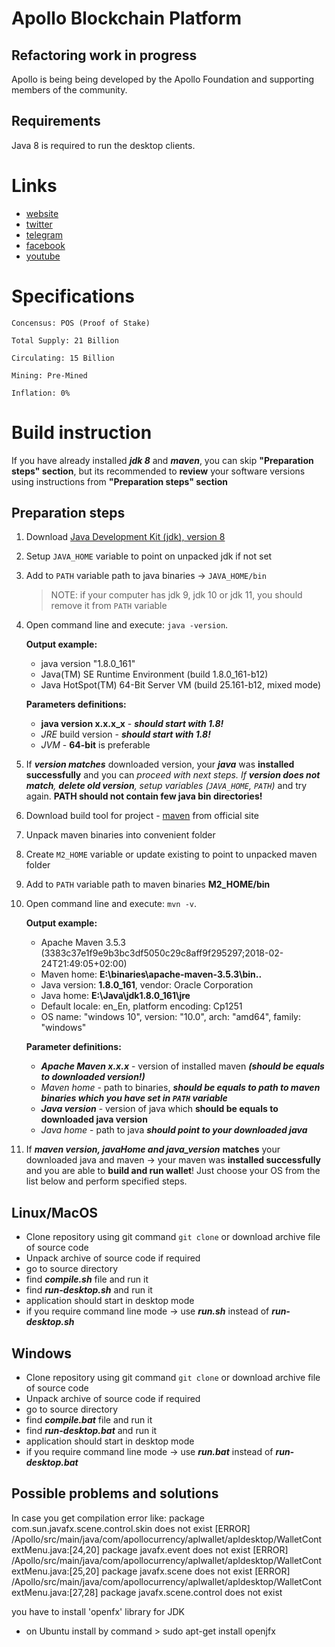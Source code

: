 # Apollo Blockchain Platform 

## Refactoring work in progress

Apollo is being being developed by the Apollo Foundation and supporting members of the community.

## Requirements
Java 8 is required to run the desktop clients.



# Links #
- [website](https://Apollocurrency.com)
- [twitter](https://Twitter.com/Apollocurrency)
- [telegram](https://T.me/apollocommunity)
- [facebook](https://www.facebook.com/Apolloprivacycoin)
- [youtube](https://www.youtube.com/channel/UCZbB3PAUlkSKuBYEMG-l_CQ)


# Specifications #


    Concensus: POS (Proof of Stake)
    
    Total Supply: 21 Billion
    
    Circulating: 15 Billion
    
    Mining: Pre-Mined
    
    Inflation: 0%

# Build instruction #
If you have already installed ___jdk 8___ and ___maven___, you can skip __"Preparation steps" section__, but its recommended to __review__ 
your software versions using instructions from __"Preparation steps" section__
## Preparation steps ##
   1. Download [Java Development Kit (jdk), version 8](http://www.oracle.com/technetwork/java/javase/downloads/jdk8-downloads-2133151.html)
   2. Setup `JAVA_HOME` variable to point on unpacked jdk if not set
   3. Add to `PATH` variable path to java binaries -> `JAVA_HOME/bin`
      > NOTE: if your computer has jdk 9, jdk 10 or jdk 11, you should remove it from `PATH` variable
   4. Open command line and execute: `java -version`. 
        
        __Output example:__ 
        * java version "1.8.0_161"
        * Java(TM) SE Runtime Environment (build 1.8.0_161-b12)
        * Java HotSpot(TM) 64-Bit Server VM (build 25.161-b12, mixed mode)

        __Parameters definitions:__
        * __java version x.x.x_x__ - ___should start with 1.8!___
        * _JRE_ build version - ___should start with 1.8!___
        * _JVM_ - __64-bit__ is preferable
   5. If ___version matches___ downloaded version, your ___java___ was __installed successfully__ and you can __proceed with next steps_. If __version
   does not
   match__,
   ___delete old version___, _setup
    variables_ (`JAVA_HOME`, `PATH`)_ and try again. __PATH should not contain few java bin directories!__
   6. Download build tool for project - [maven](https://archive.apache.org/dist/maven/maven-3/3.5.2/binaries/) from official site
   7. Unpack maven binaries into convenient folder
   8. Create `M2_HOME` variable or update existing to point to unpacked maven folder
   9. Add to `PATH` variable path to maven binaries __M2_HOME/bin__
   10. Open command line and execute: `mvn -v`. 
   
        __Output example:__
        * Apache Maven 3.5.3 (3383c37e1f9e9b3bc3df5050c29c8aff9f295297;2018-02-24T21:49:05+02:00)
        * Maven home: __E:\binaries\apache-maven-3.5.3\bin\..__
        * Java version: __1.8.0_161__, vendor: Oracle Corporation
        * Java home: __E:\Java\jdk1.8.0_161\jre__
        * Default locale: en_En, platform encoding: Cp1251
        * OS name: "windows 10", version: "10.0", arch: "amd64", family: "windows"
    
        __Parameter definitions:__
        * ___Apache Maven x.x.x___ - version of installed maven ___(should be equals to downloaded version!)___
        * _Maven home_ - path to binaries, ___should be equals to path to maven binaries which you have set in `PATH` variable___
        * ___Java version___ - version of java which __should be equals to downloaded java version__
        * _Java home_ - path to java ___should point to your downloaded java___
   11. If ___maven version, javaHome and java_version___ __matches__ your downloaded java and maven -> your maven was __installed successfully__ and
   you are able to __build and run wallet__! Just choose your OS from the list below and perform specified steps.

## Linux/MacOS
   * Clone repository using git command `git clone` or download archive file of source code
   * Unpack archive of source code if required
   * go to source directory
   * find ___compile.sh___ file and run it
   * find ___run-desktop.sh___ and run it
   * application should start in desktop mode
   * if you require command line mode -> use ___run.sh___ instead of ___run-desktop.sh___

## Windows
   * Clone repository using git command `git clone` or download archive file of source code
   * Unpack archive of source code if required
   * go to source directory
   * find ___compile.bat___ file and run it
   * find ___run-desktop.bat___ and run it
   * application should start in desktop mode
   * if you require command line mode -> use ___run.bat___ instead of ___run-desktop.bat___

## Possible problems and solutions
In case you get compilation error like:
package com.sun.javafx.scene.control.skin does not exist
[ERROR] /Apollo/src/main/java/com/apollocurrency/aplwallet/apldesktop/WalletContextMenu.java:[24,20] package javafx.event does not exist
[ERROR] /Apollo/src/main/java/com/apollocurrency/aplwallet/apldesktop/WalletContextMenu.java:[25,20] package javafx.scene does not exist
[ERROR] /Apollo/src/main/java/com/apollocurrency/aplwallet/apldesktop/WalletContextMenu.java:[27,28] package javafx.scene.control does not exist

you have to install 'openfx' library for JDK

* on Ubuntu install by command > sudo apt-get install openjfx

